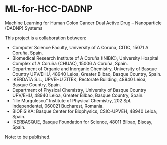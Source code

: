 # ML-for-HCC-DADNP

Machine Learning for Human Colon Cancer Dual Active Drug – Nanoparticle (DADNP) Systems

This project is a collaboration between:

- Computer Science Faculty, University of A Coruna, CITIC, 15071 A Coruña, Spain.
- Biomedical Research Institute of A Coruña (INIBIC), University Hospital Complex of A Coruña (CHUAC), 15006 A Coruña, Spain.
- Department of Organic and Inorganic Chemistry, University of Basque Country UPV/EHU, 48940 Leioa, Greater Bilbao, Basque Country, Spain.
- IKERDATA S.L., UPVEHU ZITEK, Rectorate Building, 48940 Leioa, Basque Country, Spain.
- Department of Physical Chemistry, University of Basque Country UPV/EHU, 48940 Leioa, Greater Bilbao, Basque Country, Spain.
- ”Ilie Murgulescu” Institute of Physical Chemistry, 202 Spl. Independentei, 060021 Bucharest, Romania.
- BIOFISIKA: Basque Center for Biophysics, CSIC-UPVEH, 48940 Leioa, Spain.
- IKERBASQUE, Basque Foundation for Science, 48011 Bilbao, Biscay, Spain.

Note: to be published.
